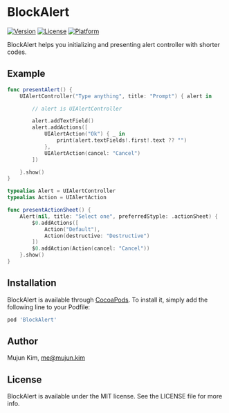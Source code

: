# BlockAlert

[![Version](https://img.shields.io/cocoapods/v/BlockAlert.svg?style=flat)](https://cocoapods.org/pods/BlockAlert)
[![License](https://img.shields.io/cocoapods/l/BlockAlert.svg?style=flat)](https://cocoapods.org/pods/BlockAlert)
[![Platform](https://img.shields.io/cocoapods/p/BlockAlert.svg?style=flat)](https://cocoapods.org/pods/BlockAlert)

BlockAlert helps you initializing and presenting alert controller with shorter codes.

## Example

```swift
func presentAlert() {
    UIAlertController("Type anything", title: "Prompt") { alert in

        // alert is UIAlertController

        alert.addTextField()
        alert.addActions([
            UIAlertAction("Ok") { _ in
                print(alert.textFields!.first!.text ?? "")
            },
            UIAlertAction(cancel: "Cancel")
        ])

    }.show()
}
```

```swift
typealias Alert = UIAlertController
typealias Action = UIAlertAction

func presentActionSheet() {
    Alert(nil, title: "Select one", preferredStyple: .actionSheet) {
        $0.addActions([
            Action("Default"),
            Action(destructive: "Destructive")
        ])
        $0.addAction(Action(cancel: "Cancel"))
    }.show()
}
```

## Installation

BlockAlert is available through [CocoaPods](https://cocoapods.org). To install
it, simply add the following line to your Podfile:

```ruby
pod 'BlockAlert'
```

## Author

Mujun Kim, me@mujun.kim

## License

BlockAlert is available under the MIT license. See the LICENSE file for more info.
